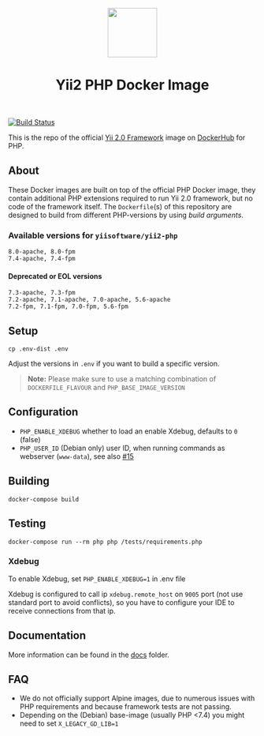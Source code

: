 <p align="center">
    <a href="https://www.docker.com/" target="_blank">
        <img src="https://www.docker.com/sites/default/files/mono_vertical_large.png" height="100px">
    </a>
    <h1 align="center">Yii2 PHP Docker Image</h1>
    <br>
</p>

[![Build Status](https://github.com/yiisoft/yii2-docker/actions/workflows/docker-image.yml/badge.svg)](https://github.com/yiisoft/yii2-docker/actions/workflows/docker-image.yml)

This is the repo of the official [Yii 2.0 Framework](http://www.yiiframework.com/) image on [DockerHub](https://hub.docker.com/r/yiisoftware/yii2-php/) for PHP.

## About

These Docker images are built on top of the official PHP Docker image, they contain additional PHP extensions required to run Yii 2.0 framework, but no code of the framework itself.
The `Dockerfile`(s) of this repository are designed to build from different PHP-versions by using *build arguments*.

### Available versions for `yiisoftware/yii2-php`

```
8.0-apache, 8.0-fpm
7.4-apache, 7.4-fpm 
```

#### Deprecated or EOL versions

```
7.3-apache, 7.3-fpm
7.2-apache, 7.1-apache, 7.0-apache, 5.6-apache
7.2-fpm, 7.1-fpm, 7.0-fpm, 5.6-fpm
```

## Setup

    cp .env-dist .env

Adjust the versions in `.env` if you want to build a specific version.

> **Note:** Please make sure to use a matching combination of `DOCKERFILE_FLAVOUR` and `PHP_BASE_IMAGE_VERSION`

## Configuration

- `PHP_ENABLE_XDEBUG` whether to load an enable Xdebug, defaults to `0` (false)
- `PHP_USER_ID` (Debian only) user ID, when running commands as webserver (`www-data`), see also [#15](https://github.com/yiisoft/yii2-docker/issues/15)

## Building

    docker-compose build

## Testing

    docker-compose run --rm php php /tests/requirements.php

### Xdebug

To enable Xdebug, set `PHP_ENABLE_XDEBUG=1` in .env file

Xdebug is configured to call ip `xdebug.remote_host` on `9005` port (not use standard port to avoid conflicts),
so you have to configure your IDE to receive connections from that ip.

## Documentation

More information can be found in the [docs](/docs) folder.

## FAQ

- We do not officially support Alpine images, due to numerous issues with PHP requirements and because framework tests are not passing.
- Depending on the (Debian) base-image (usually PHP <7.4) you might need to set `X_LEGACY_GD_LIB=1`
